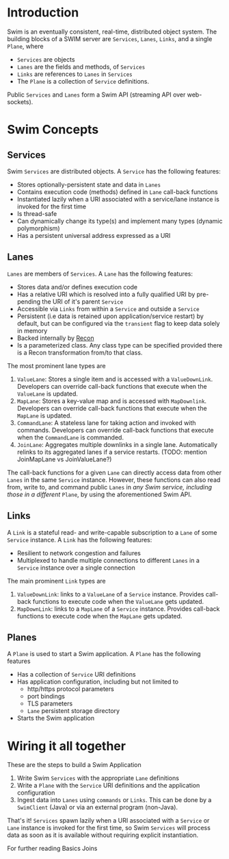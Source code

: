 # Introduction
Swim is an eventually consistent, real-time, distributed object system. The building blocks of a SWIM server are `Services`, `Lanes`, `Links`, and a single `Plane`, where

* `Services` are objects
* `Lanes` are the fields and methods, of `Services`
* `Links` are references to `Lanes` in `Services`
* The `Plane` is a collection of `Service` definitions.

Public `Services` and `Lanes` form a Swim API (streaming API over web-sockets).

# Swim Concepts

## Services
Swim `Services` are distributed objects. A `Service` has the following features:
 
* Stores optionally-persistent state and data in `Lanes`
* Contains execution code (methods) defined in `Lane` call-back functions
* Instantiated lazily when a URI associated with a service/lane instance is invoked for the first time
* Is thread-safe
* Can dynamically change its type(s) and implement many types (dynamic polymorphism)
* Has a persistent universal address expressed as a URI
  
## Lanes
`Lanes` are members of `Services`. A `Lane` has the following features:

* Stores data and/or defines execution code
* Has a relative URI which is resolved into a fully qualified URI by pre-pending the URI of it's parent `Service`
* Accessible via `Links` from within a `Service` and outside a `Service`
* Persistent (i.e data is retained upon application/service restart) by default, but can be configured via the `transient` flag to keep data solely in memory
* Backed internally by [Recon](https://github.com/swimit/recon-java)  
* Is a parameterized class. Any class type can be specified provided there is a Recon transformation from/to that class.

The most prominent lane types are

1. `ValueLane`: Stores a single item and is accessed with a `ValueDownLink`. Developers can override call-back functions that execute when the `ValueLane` is updated.
2. `MapLane`: Stores a key-value map and is accessed with `MapDownlink`. Developers can override call-back functions that execute when the `MapLane` is updated.
3. `CommandLane`: A stateless lane for taking action and invoked with commands. Developers can override call-back functions that execute when the `CommandLane` is commanded. 
4. `JoinLane`: Aggregates multiple downlinks in a single lane. Automatically relinks to its aggregated lanes if a service restarts. (TODO: mention JoinMapLane vs JoinValueLane?)

The call-back functions for a given `Lane` can directly access data from other `Lanes` in the same `Service` instance. However, these functions can also read from, write to, and command public `Lanes` in _any Swim service, including those in a different_ `Plane`, by using the aforementioned Swim API.
              
## Links
A `Link` is a stateful read- and write-capable subscription to a `Lane` of some `Service` instance. A `Link` has the following features:

* Resilient to network congestion and failures 
* Multiplexed to handle multiple connections to different `Lanes` in a `Service` instance over a single connection

The main prominent `Link` types are

1. `ValueDownLink`: links to a `ValueLane` of a `Service` instance. Provides call-back functions to execute code when the `ValueLane` gets updated.
2. `MapDownLink`: links to a `MapLane` of a `Service` instance. Provides call-back functions to execute code when the `MapLane` gets updated.

## Planes
A `Plane` is used to start a Swim application. A `Plane` has the following features

* Has a collection of `Service` URI definitions
* Has application configuration, including but not limited to
  * http/https protocol parameters
  * port bindings
  * TLS parameters
  * `Lane` persistent storage directory
* Starts the Swim application
 
# Wiring it all together
These are the steps to build a Swim Application

1. Write Swim `Services` with the appropriate `Lane` definitions
2. Write a `Plane` with the `Service` URI definitions and the application configuration
3. Ingest data into `Lanes` using `commands` or `Links`. This can be done by a `SwimClient` (Java) or via an external program (non-Java).

That's it! `Services` spawn lazily when a URI associated with a `Service` or `Lane` instance is invoked for the first time, so Swim `Services` will process data as soon as it is available without requiring explicit instantiation.
    
For further reading 
Basics
Joins
